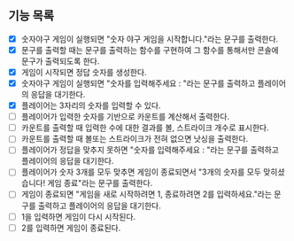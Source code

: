 ## 기능 목록

- [x] 숫자야구 게임이 실행되면 "숫자 야구 게임을 시작합니다."라는 문구를 출력한다.
- [x] 문구를 출력할 때는 문구를 출력하는 함수를 구현하여 그 함수를 통해서만 콘솔에 문구가 출력되도록 한다.
- [x] 게임이 시작되면 정답 숫자를 생성한다.
- [x] 숫자야구 게임이 실행되면 "숫자를 입력해주세요 : "라는 문구를 출력하고 플레이어의 응답을 대기한다.
- [x] 플레이어는 3자리의 숫자를 입력할 수 있다.
- [ ] 플레이어가 입력한 숫자를 기반으로 카운트를 계산해서 출력한다.
- [ ] 카운트를 출력할 때 입력한 수에 대한 결과를 볼, 스트라이크 개수로 표시한다.
- [ ] 카운트를 출력할 때 볼또는 스트라이크가 전혀 없으면 낫싱을 출력한다.
- [ ] 플레이어가 정답을 맞추지 못하면 "숫자를 입력해주세요 : "라는 문구를 출력하고 플레이어의 응답을 대기한다.
- [ ] 플레이어가 숫자 3개를 모두 맞추면 게임이 종료되면서 "3개의 숫자를 모두 맞히셨습니다! 게임 종료"라는 문구를 출력한다.
- [ ] 게임이 종료되면 "게임을 새로 시작하려면 1, 종료하려면 2를 입력하세요."라는 문구를 출력하고 플레이어의 응답을 대기한다.
- [ ] 1을 입력하면 게임이 다시 시작된다.
- [ ] 2를 입력하면 게임이 종료된다.

